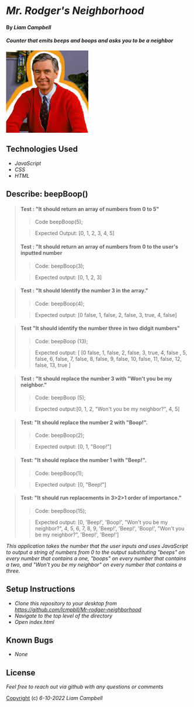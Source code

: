 # _Mr. Rodger's Neighborhood_

#### By _**Liam Campbell**_

#### _Counter that emits beeps and boops and asks you to be a neighbor_

![A photo of Mr. Rodgers](img/mrRodgers.jpeg)

## Technologies Used

* _JavaScript_
* _CSS_
* _HTML_

## Describe: beepBoop() 

 > #### Test : "It should return an array of numbers from 0 to 5"
 >
 >>Code beepBoop(5);
 >
 >>Expected Output: [0, 1, 2, 3, 4, 5]
>
> #### Test : "It should return an array of numbers from 0 to the user's inputted number
>
>>Code: beepBoop(3);
>
>>Expected output: [0, 1, 2, 3]


> #### Test : "It should Identify the number 3 in the array."
>
>>Code: beepBoop(4);
>
>>Expected output: [0 false, 1, false, 2, false, 3, true, 4, false]

> #### Test "It should identify the number three in two didgit numbers"
>
>>Code: beepBoop (13);
>
>>Expected output: [ [0 false, 1, false, 2, false, 3, true, 4, false , 5, false, 6, false, 7, false, 8, false, 9, false, 10, false, 11, false, 12, false, 13, true ]

> #### Test : "It should replace the number 3 with "Won't you be my neighbor."
>
>>Code: beepBoop (5);
>
>>Expected output:[0, 1, 2, "Won't you be my neighbor?", 4, 5]

> #### Test: "It should replace the number 2 with "Boop!".
>
>>Code: beepBoop(2);
>
>>Expected output: [0, 1, "Boop!"]

> #### Test: "It should replace the number 1 with "Beep!".
>
>>Code: beepBoop(1);
>
>>Expected output: [0, "Beep!"]

> #### Test: "It should run replacements in 3>2>1 order of importance."
>
>>Code: beepBoop(15);
>
>>Expected output: [0, 'Beep!', 'Boop!', "Won't you be my neighbor?", 4, 5, 6, 7, 8, 9, 'Beep!', 'Beep!', 'Boop!', "Won't you be my neighbor?", 'Beep!', 'Beep!']

_This application takes the number that the user inputs and uses JavaScript to output a string of numbers from 0 to the output substituting "beeps" on every number that contains a one, "boops" on every number that contains a two, and "Won't you be my neighbor" on every number that contains a three._

## Setup Instructions

* _Clone this repository to your desktop from https://github.com/lcmpbll/Mr-rodger-neighborhood_
* _Navigate to the top level of the directory_
* _Open index.html_

## Known Bugs

* _None_
## License 

_Feel free to reach out via github with any questions or comments_

[Copyright](LICENSE) (c) _6-10-2022_ _Liam Campbell_